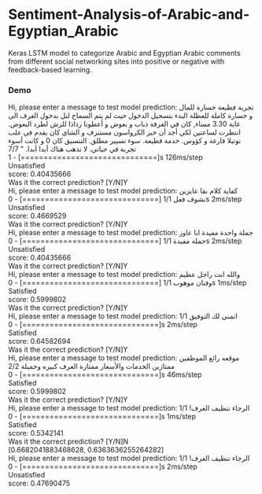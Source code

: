 # Sentiment-Analysis-of-Arabic-and-Egyptian_Arabic
Keras LSTM model to categorize Arabic and Egyptian Arabic comments from different social networking sites into positive or negative with feedback-based learning.
### Demo
Hi, please enter a message to test model prediction: تجربة فظيعة خسارة للمال و خسارة كاملة للعطلة  البدء بتسجيل الدخول حيث لم يتم السماح لنل بدخول الغرف الى غاية 3.30 مساء, كان في الغرفة ذباب و بعوض و أعطونا رذاذا للرش لطرد البعوض. انتظرت لساعتين لكي أجد أن خبز الكرواسون مستنزف و الشاي كان يقدم في علب نوتيلا فارغة و كؤوس. خدمة فظيعة. سوء تسيير مطلق. التنسيق كان 0 و كانت أسوء تجربة في حياتي. لا تذهب هناك أبدا أبدا. "
7/7 [==============================] - 1s 126ms/step\
Unsatisfied\
 score:  0.40435666\
Was it the correct prediction? [Y/N]Y\
Hi, please enter a message to test model prediction: كفاية كلام بقا عايزين نشوف فعل
1/1 [==============================] - 0s 2ms/step\
Unsatisfied \
 score:  0.4669529\
Was it the correct prediction? [Y/N]Y\
Hi, please enter a message to test model prediction: جملة واحدة مفيدة انا عاوز جملة مفيدة 
1/1 [==============================] - 0s 2ms/step\
Unsatisfied\
 score:  0.40435666\
Was it the correct prediction? [Y/N]Y\
Hi, please enter a message to test model prediction: والله انت راجل عظيم وفنان موهوب
1/1 [==============================] - 0s 1ms/step\
Satisfied\
 score:  0.5999802\
Was it the correct prediction? [Y/N]Y\
Hi, please enter a message to test model prediction: اتمني لك التوفيق
1/1 [==============================] - 0s 2ms/step\
Satisfied\
 score:  0.64582694\
Was it the correct prediction? [Y/N]Y\
Hi, please enter a message to test model prediction: موقعه رائع الموظفين ممتازين الخدمات والأسعار ممتازة الغرف كبيره وجميلة
2/2 [==============================] - 0s 46ms/step\
Satisfied \
 score:  0.5999802\
Was it the correct prediction? [Y/N]Y\
Hi, please enter a message to test model prediction: الرجاء تنظيف الغرف! 
1/1 [==============================] - 0s 1ms/step\
Satisfied \
 score:  0.5342141\
Was it the correct prediction? [Y/N]N\
[0.6682041883468628, 0.6363636255264282]\
Hi, please enter a message to test model prediction: الرجاء تنظيف الغرف! 
1/1 [==============================] - 0s 2ms/step\
Unsatisfied \
 score:  0.47690475
